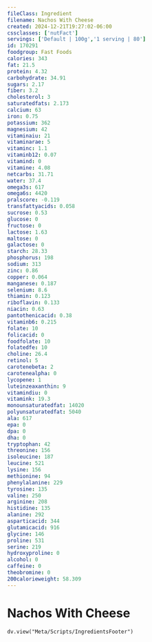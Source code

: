 ```yaml
---
fileClass: Ingredient
filename: Nachos With Cheese
created: 2024-12-21T19:27:02-06:00
cssclasses: ['nutFact']
servings: ['Default | 100g','1 serving | 80']
id: 170291
foodgroup: Fast Foods
calories: 343
fat: 21.5
protein: 4.32
carbohydrate: 34.91
sugars: 2.17
fiber: 3.2
cholesterol: 3
saturatedfats: 2.173
calcium: 63
iron: 0.75
potassium: 362
magnesium: 42
vitaminaiu: 21
vitaminarae: 5
vitaminc: 1.1
vitaminb12: 0.07
vitamind: 0
vitamine: 4.08
netcarbs: 31.71
water: 37.4
omega3s: 617
omega6s: 4420
pralscore: -0.119
transfattyacids: 0.058
sucrose: 0.53
glucose: 0
fructose: 0
lactose: 1.63
maltose: 0
galactose: 0
starch: 28.33
phosphorus: 198
sodium: 313
zinc: 0.86
copper: 0.064
manganese: 0.187
selenium: 8.6
thiamin: 0.123
riboflavin: 0.133
niacin: 0.63
pantothenicacid: 0.38
vitaminb6: 0.215
folate: 10
folicacid: 0
foodfolate: 10
folatedfe: 10
choline: 26.4
retinol: 5
carotenebeta: 2
carotenealpha: 0
lycopene: 1
luteinzeaxanthin: 9
vitamindiu: 0
vitamink: 19.3
monounsaturatedfat: 14020
polyunsaturatedfat: 5040
ala: 617
epa: 0
dpa: 0
dha: 0
tryptophan: 42
threonine: 156
isoleucine: 187
leucine: 521
lysine: 156
methionine: 94
phenylalanine: 229
tyrosine: 135
valine: 250
arginine: 208
histidine: 135
alanine: 292
asparticacid: 344
glutamicacid: 916
glycine: 146
proline: 531
serine: 219
hydroxyproline: 0
alcohol: 0
caffeine: 0
theobromine: 0
200calorieweight: 58.309
---
```


# Nachos With Cheese

```dataviewjs
dv.view("Meta/Scripts/IngredientsFooter")
```